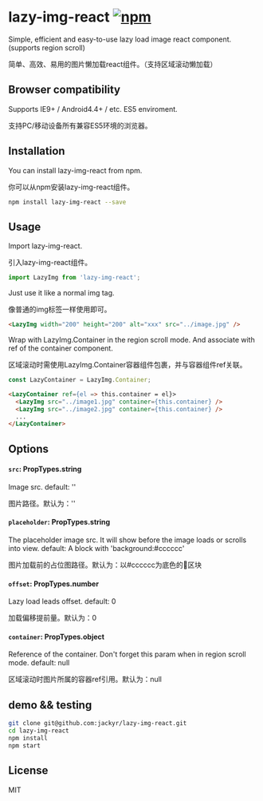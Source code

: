 # lazy-img-react [![npm](https://img.shields.io/npm/v/lazy-img-react.svg?style=flat-square)](https://www.npmjs.com/package/lazy-img-react)
Simple, efficient and easy-to-use lazy load image react component. (supports region scroll)

简单、高效、易用的图片懒加载react组件。（支持区域滚动懒加载）

## Browser compatibility
Supports IE9+ / Android4.4+ / etc. ES5 enviroment.

支持PC/移动设备所有兼容ES5环境的浏览器。

## Installation
You can install lazy-img-react from npm.

你可以从npm安装lazy-img-react组件。

```sh
npm install lazy-img-react --save
```

## Usage
Import lazy-img-react.

引入lazy-img-react组件。

```js
import LazyImg from 'lazy-img-react';
```

Just use it like a normal img tag.

像普通的img标签一样使用即可。

```html 
<LazyImg width="200" height="200" alt="xxx" src="../image.jpg" />
```

Wrap with LazyImg.Container in the region scroll mode. And associate with ref of the container component.

区域滚动时需使用LazyImg.Container容器组件包裹，并与容器组件ref关联。

```js
const LazyContainer = LazyImg.Container;
```
```html 
<LazyContainer ref={el => this.container = el}>
  <LazyImg src="../image1.jpg" container={this.container} />
  <LazyImg src="../image2.jpg" container={this.container} />
  ...
</LazyContainer>
```

## Options
#### `src`: PropTypes.string
Image src. default: ''

图片路径。默认为：''

#### `placeholder`: PropTypes.string
The placeholder image src. It will show before the image loads or scrolls into view. default: A block with 'background:#cccccc'

图片加载前的占位图路径。默认为：以#cccccc为底色的区块

#### `offset`: PropTypes.number
Lazy load leads offset. default: 0

加载偏移提前量。默认为：0

#### `container`: PropTypes.object
Reference of the container. Don't forget this param when in region scroll mode. default: null

区域滚动时图片所属的容器ref引用。默认为：null


## demo && testing
```sh
git clone git@github.com:jackyr/lazy-img-react.git
cd lazy-img-react
npm install
npm start
```

## License
MIT